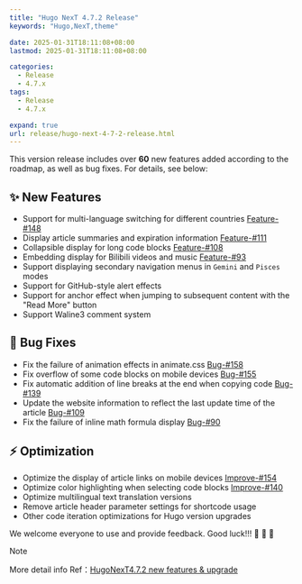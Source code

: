 ```yaml
---
title: "Hugo NexT 4.7.2 Release"
keywords: "Hugo,NexT,theme"

date: 2025-01-31T18:11:08+08:00
lastmod: 2025-01-31T18:11:08+08:00

categories:
  - Release
  - 4.7.x
tags:
  - Release
  - 4.7.x

expand: true
url: release/hugo-next-4-7-2-release.html
---
```


This version release includes over **60** new features added according to the roadmap, as well as bug fixes. For details, see below:

## :sparkles: New Features

- Support for multi-language switching for different countries [Feature-#148](https://github.com/hugo-next/hugo-theme-next/issues/148)
- Display article summaries and expiration information [Feature-#111](https://github.com/hugo-next/hugo-theme-next/issues/111)
- Collapsible display for long code blocks [Feature-#108](https://github.com/hugo-next/hugo-theme-next/issues/108)
- Embedding display for Bilibili videos and music [Feature-#93](https://github.com/hugo-next/hugo-theme-next/issues/93)
- Support displaying secondary navigation menus in `Gemini` and `Pisces` modes
- Support for GitHub-style alert effects
- Support for anchor effect when jumping to subsequent content with the "Read More" button
- Support Waline3 comment system

## :bug: Bug Fixes

- Fix the failure of animation effects in animate.css [Bug-#158](https://github.com/hugo-next/hugo-theme-next/issues/158)
- Fix overflow of some code blocks on mobile devices [Bug-#155](https://github.com/hugo-next/hugo-theme-next/issues/155)
- Fix automatic addition of line breaks at the end when copying code [Bug-#139](https://github.com/hugo-next/hugo-theme-next/issues/139)
- Update the website information to reflect the last update time of the article [Bug-#109](https://github.com/hugo-next/hugo-theme-next/issues/109)
- Fix the failure of inline math formula display [Bug-#90](https://github.com/hugo-next/hugo-theme-next/issues/90)

## :zap: Optimization

- Optimize the display of article links on mobile devices [Improve-#154](https://github.com/hugo-next/hugo-theme-next/issues/154)
- Optimize color highlighting when selecting code blocks [Improve-#140](https://github.com/hugo-next/hugo-theme-next/issues/140)
- Optimize multilingual text translation versions
- Remove article header parameter settings for shortcode usage
- Other code iteration optimizations for Hugo version upgrades

We welcome everyone to use and provide feedback. Good luck!!! :tada: :tada: :tada:

> [!NOTE]
> More detail info Ref：[HugoNexT4.7.2 new features & upgrade](https://lisenhui.cn/blog/hugo-next-v472-features-and-tips.html)
